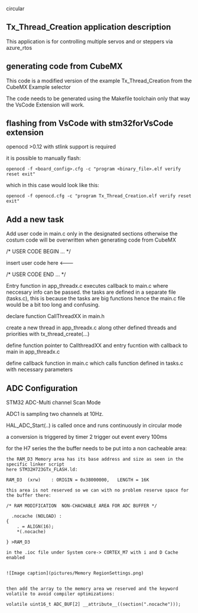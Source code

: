 circular
## <b>Tx_Thread_Creation application description</b>

This application is for controlling multiple servos and or steppers via azure_rtos

## <b>generating code from CubeMX</b>

This code is a modified version of the example Tx_Thread_Creation from the CubeMX Example selector

The code needs to be generated using the Makefile toolchain only that way the VsCode Extension will work.


## <b>flashing from VsCode with stm32forVsCode extension</b>

openocd >0.12 with stlink support is required 

it is possible to manually flash:

    openocd -f <board_config>.cfg -c "program <binary_file>.elf verify reset exit"

which in this case would look like this:
    
    openocd -f openocd.cfg -c "program Tx_Thread_Creation.elf verify reset exit"



## <b>Add a new task</b>

Add user code in main.c only in the designated sections otherwise the costum code will be overwritten when generating code from CubeMX

/* USER CODE BEGIN ... */

insert user code here <---

/* USER CODE END ... */

Entry function in app_threadx.c executes callback to main.c where neccesary info can be passed. the tasks are defined in a separate file (tasks.c), this is because the tasks are big functions hence the main.c file would be a bit too long and confusing.

declare function CallThreadXX in main.h

create a new thread in app_threadx.c along other defined threads and priorities with tx_thread_create(...)

define function pointer to CallthreadXX  and entry fucntion with callback to main in app_threadx.c

define callback function in main.c which calls function defined in tasks.c with necessary parameters

## <b>ADC Configuration</b>

STM32 ADC-Multi channel Scan Mode 

ADC1 is sampling two channels at 10Hz.

HAL_ADC_Start(..) is called once and runs continuously in circular mode

a conversion is triggered by timer 2 trigger out event every 100ms

for the H7 series the the buffer needs to be put into a non cacheable area:

	the RAM_D3 Memory area has its base address and size as seen in the specific linker script
	here STM32H723GTx_FLASH.ld:
	
	RAM_D3  (xrw)    : ORIGIN = 0x38000000,   LENGTH = 16K

	this area is not reserved so we can with no problem reserve space for the buffer there:

	/* RAM MODIFICATION  NON-CHACHABLE AREA FOR ADC BUFFER */

	  .nocache (NOLOAD) :
  	{
		. = ALIGN(16);
		*(.nocache)
	
	} >RAM_D3

	in the .ioc file under System core-> CORTEX_M7 with i and D Cache enabled 


	![Image caption](pictures/Memory RegionSettings.png)


	then add the array to the memory area we reserved and the keyword volatile to avoid compiler optimizations:

	volatile uint16_t ADC_BUF[2] __attribute__((section(".nocache")));
	


